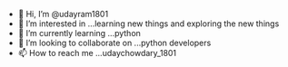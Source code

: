 - 👋 Hi, I’m @udayram1801
- 👀 I’m interested in ...learning new things and exploring the new things
- 🌱 I’m currently learning ...python
- 💞️ I’m looking to collaborate on ...python developers
- 📫 How to reach me ...udaychowdary_1801

<!---
udayram1801/udayram1801 is a ✨ special ✨ repository because its `README.md` (this file) appears on your GitHub profile.
You can click the Preview link to take a look at your changes.
--->
